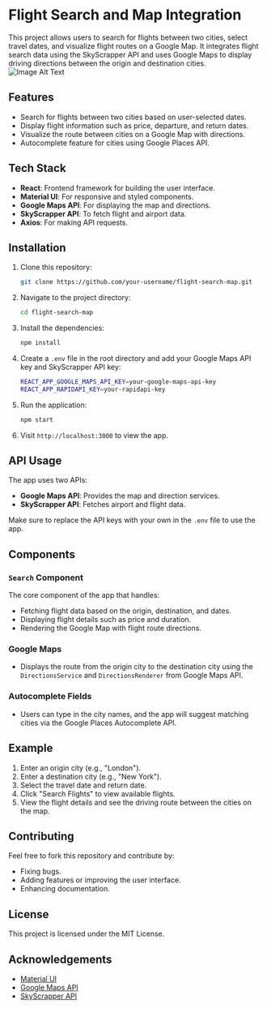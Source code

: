 
# Flight Search and Map Integration

This project allows users to search for flights between two cities, select travel dates, and visualize flight routes on a Google Map. It integrates flight search data using the SkyScrapper API and uses Google Maps to display driving directions between the origin and destination cities.
![Image Alt Text](https://github.com/MostafaMohammed0/flights-project/raw/main/preview.jpg)

## Features
- Search for flights between two cities based on user-selected dates.
- Display flight information such as price, departure, and return dates.
- Visualize the route between cities on a Google Map with directions.
- Autocomplete feature for cities using Google Places API.

## Tech Stack
- **React**: Frontend framework for building the user interface.
- **Material UI**: For responsive and styled components.
- **Google Maps API**: For displaying the map and directions.
- **SkyScrapper API**: To fetch flight and airport data.
- **Axios**: For making API requests.

## Installation

1. Clone this repository:
   ```bash
   git clone https://github.com/your-username/flight-search-map.git
   ```

2. Navigate to the project directory:
   ```bash
   cd flight-search-map
   ```

3. Install the dependencies:
   ```bash
   npm install
   ```

4. Create a `.env` file in the root directory and add your Google Maps API key and SkyScrapper API key:
   ```bash
   REACT_APP_GOOGLE_MAPS_API_KEY=your-google-maps-api-key
   REACT_APP_RAPIDAPI_KEY=your-rapidapi-key
   ```

5. Run the application:
   ```bash
   npm start
   ```

6. Visit `http://localhost:3000` to view the app.

## API Usage

The app uses two APIs:
- **Google Maps API**: Provides the map and direction services.
- **SkyScrapper API**: Fetches airport and flight data.

Make sure to replace the API keys with your own in the `.env` file to use the app.

## Components

### `Search` Component
The core component of the app that handles:
- Fetching flight data based on the origin, destination, and dates.
- Displaying flight details such as price and duration.
- Rendering the Google Map with flight route directions.

### Google Maps
- Displays the route from the origin city to the destination city using the `DirectionsService` and `DirectionsRenderer` from Google Maps API.

### Autocomplete Fields
- Users can type in the city names, and the app will suggest matching cities via the Google Places Autocomplete API.

## Example

1. Enter an origin city (e.g., "London").
2. Enter a destination city (e.g., "New York").
3. Select the travel date and return date.
4. Click "Search Flights" to view available flights.
5. View the flight details and see the driving route between the cities on the map.

## Contributing

Feel free to fork this repository and contribute by:
- Fixing bugs.
- Adding features or improving the user interface.
- Enhancing documentation.

## License

This project is licensed under the MIT License.

## Acknowledgements

- [Material UI](https://mui.com/)
- [Google Maps API](https://developers.google.com/maps)
- [SkyScrapper API](https://rapidapi.com/sky-scrapper/api/sky-scrapper)
